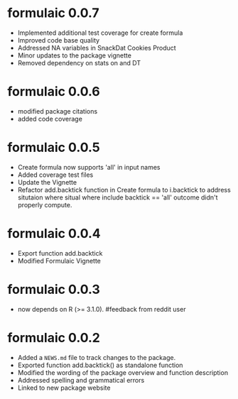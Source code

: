 # formulaic 0.0.7
* Implemented additional test coverage for create formula
* Improved code base quality 
* Addressed NA variables in SnackDat Cookies Product 
* Minor updates to the package vignette
* Removed dependency on stats on and DT 

# formulaic 0.0.6
* modified package citations
* added code coverage 

# formulaic 0.0.5
* Create formula now supports 'all' in input names 
* Added coverage test files
* Update the Vignette
* Refactor add.backtick function in Create formula to i.backtick  to address situtaion where  situal where include backtick  == 'all' outcome didn't properly compute. 

# formulaic 0.0.4
* Export function add.backtick 
* Modified Formulaic Vignette

# formulaic 0.0.3
* now depends on R (>= 3.1.0). #feedback from reddit user 

# formulaic 0.0.2
* Added a `NEWS.md` file to track changes to the package.
* Exported function add.backtick() as standalone function
* Modified the wording of the package overview and function description
* Addressed spelling and grammatical errors
* Linked to new package website

